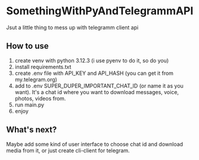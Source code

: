 # SomethingWithPyAndTelegrammAPI
 Jsut a little thing to mess up with telegramm client api

 ## How to use
 1. create venv with python 3.12.3 (i use pyenv to do it, so do you)
 2. install requirements.txt
 3. create .env file with API_KEY and API_HASH (you can get it from my.telegram.org)
 4. add to .env SUPER_DUPER_IMPORTANT_CHAT_ID (or name it as you want). It's a chat id where you want to download messages, voice, photos, videos from.
 5. run main.py
 6. enjoy

 ## What's next?
 Maybe add some kind of user interface to choose chat id and download media from it, or just create cli-client for telegram. 
